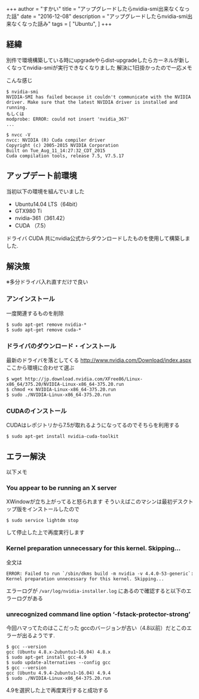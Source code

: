+++
author = "すかい"
title = "アップグレードしたらnvidia-smi出来なくなった話"
date = "2016-12-08"
description = "アップグレードしたらnvidia-smi出来なくなった話み"
tags = [
    "Ubuntu",
]
+++

## 経緯

別件で環境構築している時にupgradeやらdist-upgradeしたらカーネルが新しくなってnvidia-smiが実行できなくなりました
解決に1日掛かったので一応メモ

こんな感じ

```
$ nvidia-smi
NVIDIA-SMI has failed because it couldn't communicate with the NVIDIA driver. Make sure that the latest NVIDIA driver is installed and running.
もしくは
modprobe: ERROR: could not insert 'nvidia_367'
...

$ nvcc -V
nvcc: NVIDIA (R) Cuda compiler driver
Copyright (c) 2005-2015 NVIDIA Corporation
Built on Tue_Aug_11_14:27:32_CDT_2015
Cuda compilation tools, release 7.5, V7.5.17
```

## アップデート前環境

当初以下の環境を組んでいました

- Ubuntu14.04 LTS（64bit）
- GTX980 Ti
- nvidia-361（361.42）
- CUDA （7.5）

ドライバ CUDA 共にnvidia公式からダウンロードしたものを使用して構築しました.

## 解決策

※多分ドライバ入れ直すだけで良い

### アンインストール

一度関連するものを削除

```
$ sudo apt-get remove nvidia-*
$ sudo apt-get remove cuda-*
```

### ドライバのダウンロード・インストール

最新のドライバを落としてくる
http://www.nvidia.com/Download/index.aspx
ここから環境に合わせて選ぶ

```
$ wget http://jp.download.nvidia.com/XFree86/Linux-x86_64/375.20/NVIDIA-Linux-x86_64-375.20.run
$ chmod +x NVIDIA-Linux-x86_64-375.20.run
$ sudo ./NVIDIA-Linux-x86_64-375.20.run
```

### CUDAのインストール

CUDAはレポジトリから7.5が取れるようになってるのでそちらを利用する

```
$ sudo apt-get install nvidia-cuda-toolkit
```

## エラー解決

以下メモ

### You appear to be running an X server

XWindowが立ち上がってると怒られます
そういえばこのマシンは最初デスクトップ版をインストールしたので

```
$ sudo service lightdm stop
```

して停止した上で再度実行します

### Kernel preparation unnecessary for this kernel. Skipping...

全文は

```
ERROR: Failed to run `/sbin/dkms build -m nvidia -v 4.4.0-53-generic`: 
Kernel preparation unnecessary for this kernel. Skipping...
```

エラーログが
`/var/log/nvidia-installer.log`
にあるので確認すると以下のエラーログがある

### unrecognized command line option ‘-fstack-protector-strong’

今回ハマってたのはここだった
gccのバージョンが古い（4.8以前）だとこのエラーが出るようです.

```
$ gcc --version
gcc (Ubuntu 4.8.x-2ubuntu1~16.04) 4.8.x
$ sudo apt-get install gcc-4.9
$ sudo update-alternatives --config gcc
$ gcc --version
gcc (Ubuntu 4.9.4-2ubuntu1~16.04) 4.9.4
$ sudo ./NVIDIA-Linux-x86_64-375.20.run
```

4.9を選択した上で再度実行すると成功する
